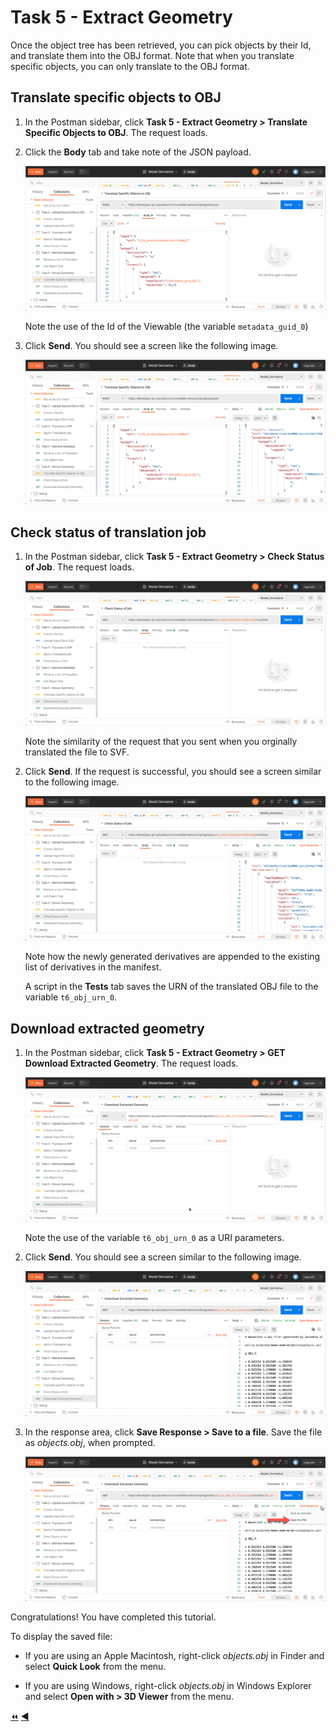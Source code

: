 # Task 5 - Extract Geometry

Once the object tree has been retrieved, you can pick objects by their Id, and translate them into the OBJ format. Note that when you translate specific objects, you can only translate to the OBJ format.

## Translate specific objects to OBJ

1. In the Postman sidebar, click **Task 5 - Extract Geometry > Translate Specific Objects to OBJ**. The request loads.

2. Click the **Body** tab and take note of the JSON payload.

   ![Translate specic objects](../images/task5_translate_specific_objects.png "Translate specic objects")

   Note the use of the Id of the Viewable (the variable `metadata_guid_0`)

2. Click **Send**. You should see a screen like the following image.

   ![Translate job submitted](../images/task5_translate_job_submitted.png "Translate job submitted")

## Check status of translation job

1. In the Postman sidebar, click **Task 5 - Extract Geometry > Check Status of Job**. The request loads.

   ![list objects](../images/task5_get_chk_status.png "list objects")

   Note the similarity of the request that you sent when you orginally translated the file to SVF.

2. Click **Send**. If the request is successful, you should see a screen similar to the following image. 

   ![translation success](../images/task5_translation_job_successfull.png "translation success")

   Note how the newly generated derivatives are appended to the existing list of derivatives in the manifest.

   A script in the **Tests** tab saves the URN of the translated OBJ file to the variable `t6_obj_urn_0`.

## Download extracted geometry

1. In the Postman sidebar, click **Task 5 - Extract Geometry > GET Download Extracted Geometry**. The request loads.

    ![Download Request](../images/task5-download_request.png "Download Request")

    Note the use of the variable `t6_obj_urn_0` as a URI parameters.

2. Click **Send**. You should see a screen similar to the following image.

    ![Download Result](../images/task5-download_result_1.png "Download Result")

3. In the response area, click **Save Response > Save to a file**. Save the file as *objects.obj*, when prompted.

    ![Download Result](../images/task5-download_result_2.png "Download Result")

Congratulations! You have completed this tutorial.

To display the saved file:

- If you are using an Apple Macintosh, right-click *objects.obj* in Finder and select **Quick Look** from the menu.

- If you are using Windows, right-click *objects.obj* in Windows Explorer and select **Open with > 3D Viewer** from the menu.

[:rewind:](../readme.md "readme.md") [:arrow_backward:](task-4.md "Previous task")
